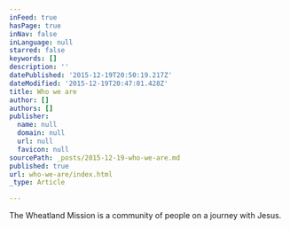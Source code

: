 ```yaml
---
inFeed: true
hasPage: true
inNav: false
inLanguage: null
starred: false
keywords: []
description: ''
datePublished: '2015-12-19T20:50:19.217Z'
dateModified: '2015-12-19T20:47:01.428Z'
title: Who we are
author: []
authors: []
publisher:
  name: null
  domain: null
  url: null
  favicon: null
sourcePath: _posts/2015-12-19-who-we-are.md
published: true
url: who-we-are/index.html
_type: Article

---
```

The Wheatland Mission is a community of people on a journey with Jesus.